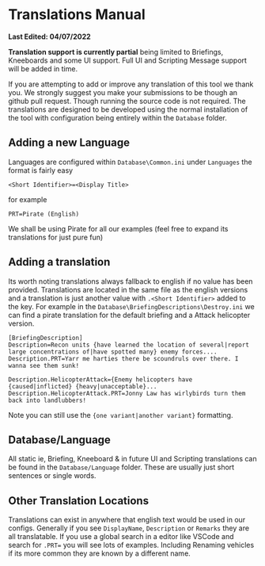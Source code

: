 # Translations Manual
__Last Edited: 04/07/2022__

**Translation support is currently partial** being limited to Briefings, Kneeboards and some UI support. Full UI and Scripting Message support will be added in time.

If you are attempting to add or improve any translation of this tool we thank you. We strongly suggest you make your submissions to be though an github pull request. Though running the source code is not required. The translations are designed to be developed using the normal installation of the tool with configuration being entirely within the `Database` folder.

## Adding a new Language

Languages are configured within `Database\Common.ini` under `Languages` the format is fairly easy

    <Short Identifier>=<Display Title>

for example 

    PRT=Pirate (English)

We shall be using Pirate for all our examples (feel free to expand its translations for just pure fun)


## Adding a translation

Its worth noting translations always fallback to english if no value has been provided. Translations are located in the same file as the english versions and a translation is just another value with `.<Short Identifier>` added to the key. For example in the `Database\BriefingDescriptions\Destroy.ini` we can find a pirate translation for the default briefing and a Attack helicopter version.

    [BriefingDescription]
    Description=Recon units {have learned the location of several|report large concentrations of|have spotted many} enemy forces....
    Description.PRT=Yarr me harties there be scoundruls over there. I wanna see them sunk!

    Description.HelicopterAttack={Enemy helicopters have {caused|inflicted} {heavy|unacceptable}...
    Description.HelicopterAttack.PRT=Jonny Law has wirlybirds turn them back into landlubbers!

Note you can still use the `{one variant|another variant}` formatting.

## Database/Language

All static ie, Briefing, Kneeboard & in future UI and Scripting translations can be found in the `Database/Language` folder. These are usually just short sentences or single words.

## Other Translation Locations

Translations can exist in anywhere that english text would be used in our configs. Generally if you see `DisplayName`, `Description` or `Remarks` they are all translatable. If you use a global search in a editor like VSCode and search for `.PRT=` you will see lots of examples. Including Renaming vehicles if its more common they are known by a different name.
